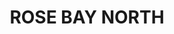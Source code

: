 ---
lastmod: '2025-04-06T06:05:20+00:00'
latitude: -33.858378
layout: suburb
longitude: 151.275977
postcode: '2030'
state: NSW
title: ROSE BAY NORTH
url: /nsw/rose-bay-north/
---